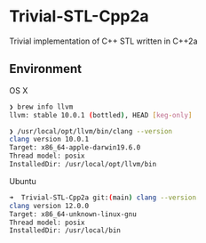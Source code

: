 # Trivial-STL-Cpp2a
Trivial implementation of C++ STL written in C++2a

## Environment
OS X
```sh
❯ brew info llvm
llvm: stable 10.0.1 (bottled), HEAD [keg-only]

❯ /usr/local/opt/llvm/bin/clang --version
clang version 10.0.1
Target: x86_64-apple-darwin19.6.0
Thread model: posix
InstalledDir: /usr/local/opt/llvm/bin
```

Ubuntu
```sh
➜  Trivial-STL-Cpp2a git:(main) clang --version
clang version 12.0.0
Target: x86_64-unknown-linux-gnu
Thread model: posix
InstalledDir: /usr/local/bin
```
